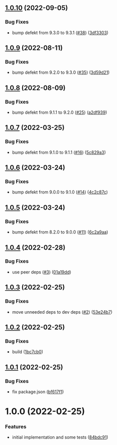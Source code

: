 ## [1.0.10](https://github.com/strangedev/react-i18next-fluent/compare/1.0.9...1.0.10) (2022-09-05)


### Bug Fixes

* bump defekt from 9.3.0 to 9.3.1 ([#38](https://github.com/strangedev/react-i18next-fluent/issues/38)) ([3df3303](https://github.com/strangedev/react-i18next-fluent/commit/3df3303299b24907d5c5427f11709e43d3f55f96))

## [1.0.9](https://github.com/strangedev/react-i18next-fluent/compare/1.0.8...1.0.9) (2022-08-11)


### Bug Fixes

* bump defekt from 9.2.0 to 9.3.0 ([#35](https://github.com/strangedev/react-i18next-fluent/issues/35)) ([3d59d21](https://github.com/strangedev/react-i18next-fluent/commit/3d59d21d23537a06a79952971b3b21a827f5ccc2))

## [1.0.8](https://github.com/strangedev/react-i18next-fluent/compare/1.0.7...1.0.8) (2022-08-09)


### Bug Fixes

* bump defekt from 9.1.1 to 9.2.0 ([#25](https://github.com/strangedev/react-i18next-fluent/issues/25)) ([a2df939](https://github.com/strangedev/react-i18next-fluent/commit/a2df93953960dafd20973810cbf779fcc080cf77))

## [1.0.7](https://github.com/strangedev/react-i18next-fluent/compare/1.0.6...1.0.7) (2022-03-25)


### Bug Fixes

* bump defekt from 9.1.0 to 9.1.1 ([#16](https://github.com/strangedev/react-i18next-fluent/issues/16)) ([5c829a3](https://github.com/strangedev/react-i18next-fluent/commit/5c829a3f26506701c73d54b7df3976824ad1989d))

## [1.0.6](https://github.com/strangedev/react-i18next-fluent/compare/1.0.5...1.0.6) (2022-03-24)


### Bug Fixes

* bump defekt from 9.0.0 to 9.1.0 ([#14](https://github.com/strangedev/react-i18next-fluent/issues/14)) ([4c2c87c](https://github.com/strangedev/react-i18next-fluent/commit/4c2c87c4934b1043d2ecbf9e90819c6a5fcfddf0))

## [1.0.5](https://github.com/strangedev/react-i18next-fluent/compare/1.0.4...1.0.5) (2022-03-24)


### Bug Fixes

* bump defekt from 8.2.0 to 9.0.0 ([#11](https://github.com/strangedev/react-i18next-fluent/issues/11)) ([6c2a9aa](https://github.com/strangedev/react-i18next-fluent/commit/6c2a9aae213ddc70ce23d2fecc1780d4f0798473))

## [1.0.4](https://github.com/strangedev/react-i18next-fluent/compare/1.0.3...1.0.4) (2022-02-28)


### Bug Fixes

* use peer deps ([#3](https://github.com/strangedev/react-i18next-fluent/issues/3)) ([01a19dd](https://github.com/strangedev/react-i18next-fluent/commit/01a19ddffd09189f66ae3efc2d18fd332a0f869c))

## [1.0.3](https://github.com/strangedev/react-i18next-fluent/compare/1.0.2...1.0.3) (2022-02-25)


### Bug Fixes

* move unneeded deps to dev deps ([#2](https://github.com/strangedev/react-i18next-fluent/issues/2)) ([53e24b7](https://github.com/strangedev/react-i18next-fluent/commit/53e24b7003df988743a5349c5c5b981a9a52c78d))

## [1.0.2](https://github.com/strangedev/react-i18next-fluent/compare/1.0.1...1.0.2) (2022-02-25)


### Bug Fixes

* build ([1bc7cb0](https://github.com/strangedev/react-i18next-fluent/commit/1bc7cb076ec6f8b119106ca0ee02614fe90d47d8))

## [1.0.1](https://github.com/strangedev/react-i18next-fluent/compare/1.0.0...1.0.1) (2022-02-25)


### Bug Fixes

* fix package.json ([bf617f1](https://github.com/strangedev/react-i18next-fluent/commit/bf617f138763c90b2cf2d027789d39bf455f4bc0))

# 1.0.0 (2022-02-25)


### Features

* initial implementation and some tests ([84bdc91](https://github.com/strangedev/react-i18next-fluent/commit/84bdc9158cee37204ae632a74a2abf1255189f17))
